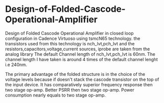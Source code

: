 # Design-of-Folded-Cascode-Operational-Amplifier
Design of Folded Cascode Operational Amplifier in closed loop configuration in Cadence Virtuoso using tsmcN65 technology. the transistors used from this technology is nch_lvt,pch_lvt and the resistors,capacitors,voltage,current sources, iprobe are taken from the analog library
The default Channel length of nch_lvt,pch_lvt is 60nm. The channel length I have taken is around 4 times of the default channel lenght i.e 240nm.

The primary advantage of the folded structure is in the choice of the voltage levels because if doesn't stack the cascode transistor on the top of the input device. 
It has comparatively superior frequency response then two stage op-amp.
Better PSRR then two stage op-amp.
Power consumption nearly equals to two stage op-amp. 
